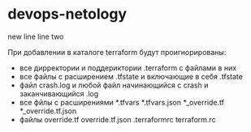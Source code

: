 # devops-netology
new line
line two

При добавлении в каталоге terraform будут проигнорированы:
- все дирректории и поддериктории .terraform с файлами в них
- все файлы с расширением .tfstate и включающие в себя .tfstate
- файл crash.log и любой файл начинающийся с crash и заканчивающийся .log
- все фйлы с расширениями *.tfvars *.tfvars.json *_override.tf *_override.tf.json
- файлы override.tf override.tf.json .terraformrc terraform.rc
